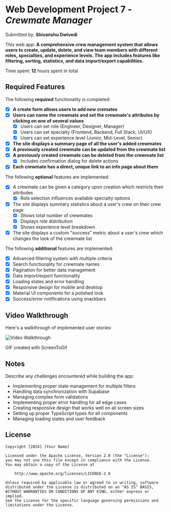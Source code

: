 # Web Development Project 7 - *Crewmate Manager*

Submitted by: **Shivanshu Dwivedi**

This web app: **A comprehensive crew management system that allows users to create, update, delete, and view team members with different roles, specialties, and experience levels. The app includes features like filtering, sorting, statistics, and data import/export capabilities.**

Time spent: **12** hours spent in total

## Required Features

The following **required** functionality is completed:

- [x] **A create form allows users to add new cremates**
- [x] **Users can name the crewmate and set the crewmate's attributes by clicking on one of several values**
  - [x] Users can set role (Engineer, Designer, Manager)
  - [x] Users can set specialty (Frontend, Backend, Full Stack, UI/UX)
  - [x] Users can set experience level (Junior, Mid-Level, Senior)
- [x] **The site displays a summary page of all the user's added crewmates**
- [x] **A previously created crewmate can be updated from the crewmate list**
- [x] **A previously created crewmate can be deleted from the crewmate list**
  - [x] Includes confirmation dialog for delete actions
- [x] **Each crewmate has a direct, unique link to an info page about them**

The following **optional** features are implemented:

- [x] A crewmate can be given a category upon creation which restricts their attributes
  - [x] Role selection influences available specialty options
- [x] The site displays summary statistics about a user's crew on their crew page 
  - [x] Shows total number of crewmates
  - [x] Displays role distribution
  - [x] Shows experience level breakdown
- [x] The site displays a custom "success" metric about a user's crew which changes the look of the crewmate list

The following **additional** features are implemented:

* [x] Advanced filtering system with multiple criteria
* [x] Search functionality for crewmate names
* [x] Pagination for better data management
* [x] Data import/export functionality
* [x] Loading states and error handling
* [x] Responsive design for mobile and desktop
* [x] Material UI components for a polished look
* [x] Success/error notifications using snackbars

## Video Walkthrough

Here's a walkthrough of implemented user stories:

<img src='http://i.imgur.com/link/to/your/gif/file.gif' title='Video Walkthrough' width='' alt='Video Walkthrough' />

GIF created with ScreenToGif

## Notes

Describe any challenges encountered while building the app:

- Implementing proper state management for multiple filters
- Handling data synchronization with Supabase
- Managing complex form validations
- Implementing proper error handling for all edge cases
- Creating responsive design that works well on all screen sizes
- Setting up proper TypeScript types for all components
- Managing loading states and user feedback

## License

    Copyright [2024] [Your Name]

    Licensed under the Apache License, Version 2.0 (the "License");
    you may not use this file except in compliance with the License.
    You may obtain a copy of the License at

        http://www.apache.org/licenses/LICENSE-2.0

    Unless required by applicable law or agreed to in writing, software
    distributed under the License is distributed on an "AS IS" BASIS,
    WITHOUT WARRANTIES OR CONDITIONS OF ANY KIND, either express or implied.
    See the License for the specific language governing permissions and
    limitations under the License.